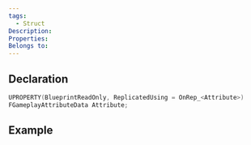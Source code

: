 ```yaml
---
tags:
  - Struct
Description: 
Properties: 
Belongs to:
---
```


## Declaration

```cpp
UPROPERTY(BlueprintReadOnly, ReplicatedUsing = OnRep_<Attribute>) 
FGameplayAttributeData Attribute;
```

## Example

```cpp
```
